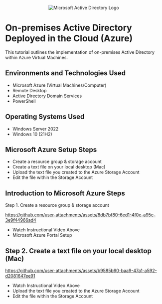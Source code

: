 <p align="center">
<img src="https://i.imgur.com/pU5A58S.png" alt="Microsoft Active Directory Logo"/>
</p>

<h1>On-premises Active Directory Deployed in the Cloud (Azure)</h1>
This tutorial outlines the implementation of on-premises Active Directory within Azure Virtual Machines.<br />



<h2>Environments and Technologies Used</h2>

- Microsoft Azure (Virtual Machines/Computer)
- Remote Desktop
- Active Directory Domain Services
- PowerShell

<h2>Operating Systems Used </h2>

- Windows Server 2022
- Windows 10 (21H2)

<h2>Microsoft Azure Setup Steps</h2>

- Create a resource group & storage account
- Create a text file on your local desktop (Mac)
- Upload the text file you created to the Azure Storage Account
- Edit the file within the Storage Account

<h2>Introduction to Microsoft Azure Steps</h2>

 Step 1. Create a resource group & storage account
 

https://github.com/user-attachments/assets/8db7bf80-6ed1-4f0e-a95c-3e9f44966ad4

- Watch Instructional Video Above
- Microsoft Azure Portal Setup



<h2>Step 2. Create a text file on your local desktop (Mac)</h2>


https://github.com/user-attachments/assets/b9585b60-baa9-47a1-a592-d2081647ee91

- Watch Instructional Video Above
- Upload the text file you created to the Azure Storage Account
- Edit the file within the Storage Account

